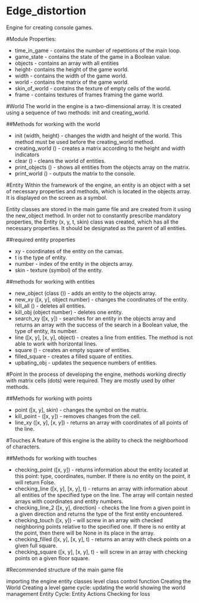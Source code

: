 # Edge_distortion
Engine for creating console games.

#Module Properties:
- time_in_game - contains the number of repetitions of the main loop.
- game_state - contains the state of the game in a Boolean value.
- objects - contains an array with all entities 
- height- contains the height of the game world.
- width - contains the width of the game world.
- world - contains the matrix of the game world.
- skin_of_world - contains the texture of empty cells of the world.
- frame - contains textures of frames framing the game world.

#World
The world in the engine is a two-dimensional array. It is created using a sequence of two methods: init and creating_world.

##Methods for working with the world
- init (width, height) - changes the width and height of the world. This method must be used before the creating_world method.
- creating_world () - creates a matrix according to the height and width indicators
- clear () - cleans the world of entities.
- print_objects () - shows all entities from the objects array on the matrix.
- print_world () - outputs the matrix to the console.

#Entity
Within the framework of the engine, an entity is an object with a set of necessary properties and methods, which is located in the objects array. It is displayed on the screen as a symbol. 

Entity classes are stored in the main game file and are created from it using the new_object method. In order not to constantly prescribe mandatory properties, the Entity (x, y, t, skin) class was created, which has all the necessary properties. It should be designated as the parent of all entities.   

##required entity properties
- xy - coordinates of the entity on the canvas.
- t is the type of entity.
- number - index of the entity in the objects array.
- skin - texture (symbol) of the entity.

##methods for working with entities
- new_object (class ()) - adds an entity to the objects array.
- new_xy ([x, y], object number) - changes the coordinates of the entity.
- kill_all () - deletes all entities.
- kill_obj (object number) - deletes one entity.
- search_xy ([x, y]) - searches for an entity in the objects array and returns an array with the success of the search in a Boolean value, the type of entity, its number. 
- line ([x, y], [x, y], object) - creates a line from entities. The method is not able to work with horizontal lines.  
- square () - creates an empty square of entities.
- filled_square - creates a filled square of entities.
- upbating_obj - updates the sequence numbers of entities.

#Point
In the process of developing the engine, methods working directly with matrix cells (dots) were required. They are mostly used by other methods.

##Methods for working with points
- point ([x, y], skin) - changes the symbol on the matrix.
- kill_point - ([x, y]) - removes changes from the cell.
- line_xy ([x, y], [x, y]) - returns an array with coordinates of all points of the line.

#Touches
A feature of this engine is the ability to check the neighborhood of characters.

##Methods for working with touches
- checking_point ([x, y]) - returns information about the entity located at this point: type, coordinates, number. If there is no entity on the point, it will return Folse.
- checking_line ([x, y], [x, y], t) - returns an array with information about all entities of the specified type on the line. The array will contain nested arrays with coordinates and entity numbers. 
- checking_line_2 ([x, y], direction) - checks the line from a given point in a given direction and returns the type of the first entity encountered.
- checking_touch ([x, y]) - will screw in an array with checked neighboring points relative to the specified one. If there is no entity at the point, then there will be None in its place in the array.
- checking_filled ([x, y], [x, y], t) - returns an array with check points on a given full square.
- checking_square ([x, y], [x, y], t) - will screw in an array with checking points on a given floor square.

#Recommended structure of the main game file

importing the engine
entity classes
level class
control function
Creating the World
Creating a level
game cycle:
	updating the world
	showing the world
	management
	Entity Cycle: 
		Entity Actions
	Checking for loss